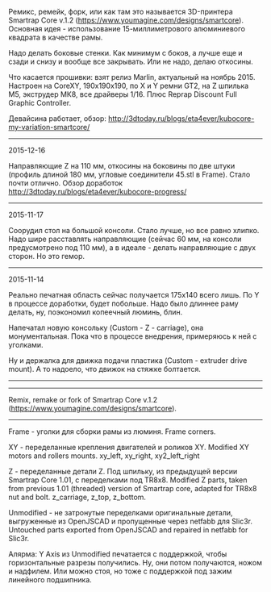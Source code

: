 Ремикс, ремейк, форк, или как там это называется 3D-принтера Smartrap Core v.1.2 (https://www.youmagine.com/designs/smartcore). Основная идея - использование 15-миллиметрового алюминиевого квадрата в качестве рамы. 

Надо делать боковые стенки. Как минимум с боков, а лучше еще и сзади и снизу и вообще все закрывать. Или не надо, делаю откосины.

Что касается прошивки: взят релиз Marlin, актуальный на ноябрь 2015. Настроен на CoreXY, 190x190x190, по X и Y ремни GT2, на Z шпилька М5, экструдер МК8, все драйверы 1/16. Плюс Reprap Discount Full Graphic Controller.

Девайсина работает, обзор: http://3dtoday.ru/blogs/eta4ever/kubocore-my-variation-smartcore/

----------

2015-12-16

Направляющие Z на 110 мм, откосины на боковины по две штуки (профиль длиной 180 мм, угловые соединители 45.stl в Frame). Стало почти отлично.
Обзор доработок http://3dtoday.ru/blogs/eta4ever/kubocore-progress/

----------

2015-11-17

Соорудил стол на большой консоли. Стало лучше, но все равно хлипко. Надо шире расставлять направляющие (сейчас 60 мм, на консоли предусмотрено под 110 мм), а в идеале - делать направляющие с двух сторон. Но это гемор.

----------

2015-11-14

Реально печатная область сейчас получается 175х140 всего лишь. По Y в процессе доработки, будет побольше. Надо было длиннее раму делать, ну, поэкономил копеечный люминь, блин.

Напечатал новую консольку (Custom - Z - carriage), она монументальная. Пока что в процессе внедрения, примеряюсь к ней с уголками.

Ну и держалка для движка подачи пластика (Custom - extruder drive mount). А то надоело, что движок на стяжке болтается.

-----------



----------

Remix, remake or fork of Smartrap Core v.1.2 (https://www.youmagine.com/designs/smartcore).

----

Frame - уголки для сборки рамы из люминя.  Frame corners.

XY - переделанные крепления двигателей и роликов XY. Modified XY motors and rollers mounts. xy_left, xy_right, xy2_left_right


Z - переделанные детали Z. Под шпильку, из предыдущей версии Smartrap Core 1.01, с переделками под TR8x8. Modified Z parts, taken from previous 1.01 (threaded) version of Smartrap core, adapted for TR8x8 nut and bolt. z_carriage, z_top, z_bottom.


Unmodified - не затронутые переделками оригинальные детали, выгруженные из OpenJSCAD и пропущенные через netfabb для Slic3r. Untouched parts exported from OpenJSCAD and repaired in netfabb for Slic3r.

Алярма: Y Axis из Unmodified печатается с поддержкой, чтобы горизонтальные разрезы получились. Ну, они потом получаются, ножом и надфилем. Или можно стоя, но тоже с поддержкой под зажим линейного подшипника. 
